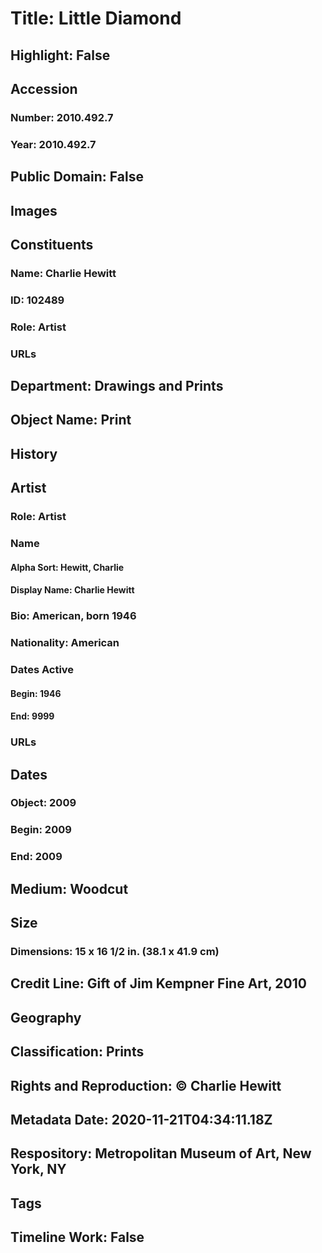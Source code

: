 # Title: Little Diamond
## Highlight: False
## Accession
### Number: 2010.492.7
### Year: 2010.492.7
## Public Domain: False
## Images
## Constituents
### Name: Charlie Hewitt
### ID: 102489
### Role: Artist
### URLs
## Department: Drawings and Prints
## Object Name: Print
## History
## Artist
### Role: Artist
### Name
#### Alpha Sort: Hewitt, Charlie
#### Display Name: Charlie Hewitt
### Bio: American, born 1946
### Nationality: American
### Dates Active
#### Begin: 1946
#### End: 9999
### URLs
## Dates
### Object: 2009
### Begin: 2009
### End: 2009
## Medium: Woodcut
## Size
### Dimensions: 15 x 16 1/2 in. (38.1 x 41.9 cm)
## Credit Line: Gift of Jim Kempner Fine Art, 2010
## Geography
## Classification: Prints
## Rights and Reproduction: © Charlie Hewitt
## Metadata Date: 2020-11-21T04:34:11.18Z
## Respository: Metropolitan Museum of Art, New York, NY
## Tags
## Timeline Work: False